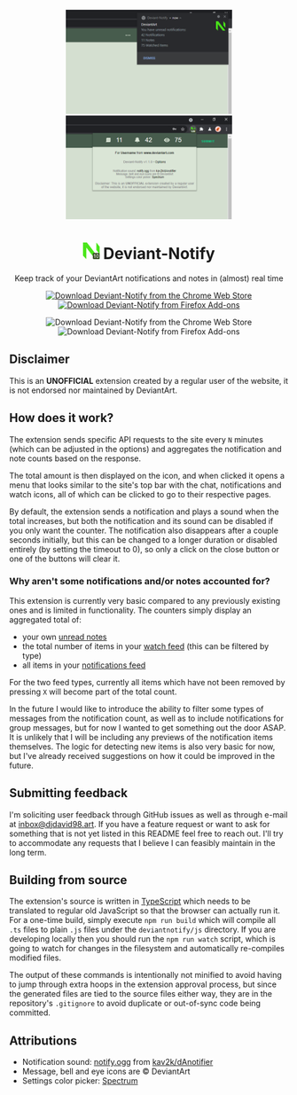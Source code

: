 <p align="center"><img src="https://raw.githubusercontent.com/DJDavid98/Deviant-Notify/master/screenshots/chrome/notification.png" alt="Deviant-Notify Chrome Notification Screenshot" width="300px"> <img src="https://raw.githubusercontent.com/DJDavid98/Deviant-Notify/master/screenshots/chrome/popup.png" alt="Deviant-Notify Chrome Popup Screenshot" width="300px"></p>
<h1 align="center"><img src="https://raw.githubusercontent.com/DJDavid98/Deviant-Notify/master/deviantnotify/img/app-48.png" alt="Deviant-Notify Extension Logo" height="30px"> Deviant-Notify</h1>

<p align="center">Keep track of your DeviantArt notifications and notes in (almost) real time</p>

<p align="center"><a href="https://chrome.google.com/webstore/detail/deviant-notify/hlmlndlfjhddkjdcmgjjmdefcplnekop"><img src="https://storage.googleapis.com/chrome-gcs-uploader.appspot.com/image/WlD8wC6g8khYWPJUsQceQkhXSlv1/iNEddTyWiMfLSwFD6qGq.png" height="60" alt="Download Deviant-Notify from the Chrome Web Store"></a> <a href="https://addons.mozilla.org/en-US/firefox/addon/deviant-notify"><img src="https://addons.cdn.mozilla.net/static/img/addons-buttons/AMO-button_1.png" height="60" alt="Download Deviant-Notify from Firefox Add-ons"></a></p>

<p align="center"><img alt="Download Deviant-Notify from the Chrome Web Store" src="https://img.shields.io/chrome-web-store/v/hlmlndlfjhddkjdcmgjjmdefcplnekop"> <img alt="Download Deviant-Notify from Firefox Add-ons" src="https://img.shields.io/amo/v/Deviant-Notify"></p>

## Disclaimer

This is an **UNOFFICIAL** extension created by a regular user of the website, it is not endorsed nor maintained by DeviantArt.

## How does it work?

The extension sends specific API requests to the site every `N` minutes (which can be adjusted in the options) and aggregates the notification and note counts based on the response.

The total amount is then displayed on the icon, and when clicked it opens a menu that looks similar to the site's top bar with the chat, notifications and watch icons, all of which can be clicked to go to their respective pages.

By default, the extension sends a notification and plays a sound when the total increases, but both the notification and its sound can be disabled if you only want the counter. The notification also disappears after a couple seconds initially, but this can be changed to a longer duration or disabled entirely (by setting the timeout to 0), so only a click on the close button or one of the buttons will clear it.

### Why aren't some notifications and/or notes accounted for?

This extension is currently very basic compared to any previously existing ones and is limited in functionality. The counters simply display an aggregated total of:

 * your own [unread notes]
 * the total number of items in your [watch feed] (this can be filtered by type)
 * all items in your [notifications feed]

For the two feed types, currently all items which have not been removed by pressing `X` will become part of the total count.

In the future I would like to introduce the ability to filter some types of messages from the notification count, as well as to include notifications for group messages, but for now I wanted to get something out the door ASAP. It is unlikely that I will be including any previews of the notification items themselves. The logic for detecting new items is also very basic for now, but I've already received suggestions on how it could be improved in the future.

## Submitting feedback

I'm soliciting user feedback through GitHub issues as well as through e-mail at inbox@djdavid98.art. If you have a feature request or want to ask for something that is not yet listed in this README feel free to reach out. I'll try to accommodate any requests that I believe I can feasibly maintain in the long term.

## Building from source

The extension's source is written in [TypeScript] which needs to be translated to regular old JavaScript so that the browser can actually run it. For a one-time build, simply execute `npm run build` which will compile all `.ts` files to plain `.js` files under the `deviantnotify/js` directory. If you are developing locally then you should run the `npm run watch` script, which is going to watch for changes in the filesystem and automatically re-compiles modified files.

The output of these commands is intentionally not minified to avoid having to jump through extra hoops in the extension approval process, but since the generated files are tied to the source files either way, they are in the repository's `.gitignore` to avoid duplicate or out-of-sync code being committed.

## Attributions

 - Notification sound: [notify.ogg] from [kav2k/dAnotifier]
 - Message, bell and eye icons are &copy; DeviantArt
 - Settings color picker: [Spectrum](https://bgrins.github.io/spectrum/)


  [unread notes]: https://www.deviantart.com/notifications/notes/#unread_0
  [watch feed]: https://www.deviantart.com/notifications/watch
  [notifications feed]: https://www.deviantart.com/notifications/feedback
  [notify.ogg]: https://github.com/kav2k/dAnotifier/blob/master/src/audio/notify.ogg
  [kav2k/dAnotifier]: https://github.com/kav2k/dAnotifier
  [Spectrum]: https://bgrins.github.io/spectrum/
  [TypeScript]: https://www.typescriptlang.org/
